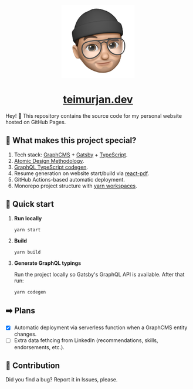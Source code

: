 <p align="center">
  <a href="https://teimurjan.dev">
    <img alt="Gatsby" src="./workspaces/landing/src/assets/images/logo.png" width="200" />
  </a>
</p>
<h1 align="center">
  <a href="https://teimurjan.dev">
    teimurjan.dev
  </a>
</h1>

Hey! 👋 This repository contains the source code for my personal website hosted on GitHub Pages.

## 🤷 What makes this project special?

1. Tech stack: [GraphCMS](https://graphcms.com/) + [Gatsby](https://www.gatsbyjs.com/) + [TypeScript](https://www.typescriptlang.org/).
2. [Atomic Design Methodology](https://atomicdesign.bradfrost.com/).
3. [GraphQL TypeScript codegen](https://www.graphql-code-generator.com/).
4. Resume generation on website start/build via [react-pdf](https://react-pdf.org/).
5. GitHub Actions-based automatic deployment.
6. Monorepo project structure with [yarn workspaces](https://yarnpkg.com/features/workspaces).

## 🚀 Quick start

1.  **Run locally**
    ```shell
    yarn start
    ```

2.  **Build**

    ```shell
    yarn build
    ```

3.  **Generate GraphQL typings**

    Run the project locally so Gatsby's GraphQL API is available. After that run:

    ```shell
    yarn codegen
    ```

## ➡️ Plans

- [x] Automatic deployment via serverless function when a GraphCMS entity changes.
- [ ] Extra data fethcing from LinkedIn (recommendations, skills, endorsements, etc.).

## 🙏 Contribution

Did you find a bug? Report it in Issues, please.